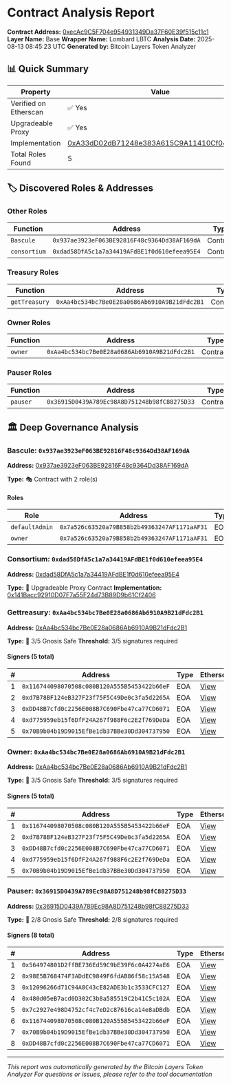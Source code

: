 # Contract Analysis Report

**Contract Address:** [0xecAc9C5F704e954931349Da37F60E39f515c11c1](https://etherscan.io/address/0xecAc9C5F704e954931349Da37F60E39f515c11c1)
**Layer Name:** Base
**Wrapper Name:** Lombard LBTC
**Analysis Date:** 2025-08-13 08:45:23 UTC
**Generated by:** Bitcoin Layers Token Analyzer

## 📊 Quick Summary

| Property | Value |
|----------|-------|
| Verified on Etherscan | ✅ Yes |
| Upgradeable Proxy | ✅ Yes |
| Implementation | [0xA33dD02dB71248e383A615C9A11410Cf049aE99B](https://etherscan.io/address/0xA33dD02dB71248e383A615C9A11410Cf049aE99B) |
| Total Roles Found | 5 |

## 🏷️ Discovered Roles & Addresses

### Other Roles

| Function | Address | Type | Etherscan |
|----------|---------|------|-----------|
| `Bascule` | `0x937ae3923eF063BE92816F48c9364Dd38AF169dA` | Contract | [View](https://etherscan.io/address/0x937ae3923eF063BE92816F48c9364Dd38AF169dA) |
| `consortium` | `0xdad58DfA5c1a7a34419AFdBE1f0d610efeea95E4` | Contract | [View](https://etherscan.io/address/0xdad58DfA5c1a7a34419AFdBE1f0d610efeea95E4) |

### Treasury Roles

| Function | Address | Type | Etherscan |
|----------|---------|------|-----------|
| `getTreasury` | `0xAa4bc534bc7Be0E28a0686Ab6910A9B21dFdc2B1` | Contract | [View](https://etherscan.io/address/0xAa4bc534bc7Be0E28a0686Ab6910A9B21dFdc2B1) |

### Owner Roles

| Function | Address | Type | Etherscan |
|----------|---------|------|-----------|
| `owner` | `0xAa4bc534bc7Be0E28a0686Ab6910A9B21dFdc2B1` | Contract | [View](https://etherscan.io/address/0xAa4bc534bc7Be0E28a0686Ab6910A9B21dFdc2B1) |

### Pauser Roles

| Function | Address | Type | Etherscan |
|----------|---------|------|-----------|
| `pauser` | `0x36915D0439A789Ec98A8D751248b98fC88275D33` | Contract | [View](https://etherscan.io/address/0x36915D0439A789Ec98A8D751248b98fC88275D33) |

## 🏛️ Deep Governance Analysis

### Bascule: `0x937ae3923eF063BE92816F48c9364Dd38AF169dA`

**Address:** [0x937ae3923eF063BE92816F48c9364Dd38AF169dA](https://etherscan.io/address/0x937ae3923eF063BE92816F48c9364Dd38AF169dA)

**Type:** 🎭 Contract with 2 role(s)

#### Roles

| Role | Address | Type | Etherscan |
|------|---------|------|-----------|
| `defaultAdmin` | `0x7a526c63520a79B858b2b49363247AF1171aAF31` | EOA | [View](https://etherscan.io/address/0x7a526c63520a79B858b2b49363247AF1171aAF31) |
| `owner` | `0x7a526c63520a79B858b2b49363247AF1171aAF31` | EOA | [View](https://etherscan.io/address/0x7a526c63520a79B858b2b49363247AF1171aAF31) |

### Consortium: `0xdad58DfA5c1a7a34419AFdBE1f0d610efeea95E4`

**Address:** [0xdad58DfA5c1a7a34419AFdBE1f0d610efeea95E4](https://etherscan.io/address/0xdad58DfA5c1a7a34419AFdBE1f0d610efeea95E4)

**Type:** 🔗 Upgradeable Proxy Contract
**Implementation:** [0x141Bacc92910D07F7a55F24d73B89D9b61Cf2406](https://etherscan.io/address/0x141Bacc92910D07F7a55F24d73B89D9b61Cf2406)

### Gettreasury: `0xAa4bc534bc7Be0E28a0686Ab6910A9B21dFdc2B1`

**Address:** [0xAa4bc534bc7Be0E28a0686Ab6910A9B21dFdc2B1](https://etherscan.io/address/0xAa4bc534bc7Be0E28a0686Ab6910A9B21dFdc2B1)

**Type:** 🔐 3/5 Gnosis Safe
**Threshold:** 3/5 signatures required

#### Signers (5 total)

| # | Address | Type | Etherscan |
|---|---------|------|-----------|
| 1 | `0x116744098070508c080B120A555B5453422b66eF` | EOA | [View](https://etherscan.io/address/0x116744098070508c080B120A555B5453422b66eF) |
| 2 | `0xd7B78BF124eB327F23f75F5C49De0c3fa5d2265A` | EOA | [View](https://etherscan.io/address/0xd7B78BF124eB327F23f75F5C49De0c3fa5d2265A) |
| 3 | `0xDD48B7cfd0c2256E008B7C690Fbe47ca77CD6071` | EOA | [View](https://etherscan.io/address/0xDD48B7cfd0c2256E008B7C690Fbe47ca77CD6071) |
| 4 | `0xd775959eb15f6DfF24A267f988F6c2E2f769DeDa` | EOA | [View](https://etherscan.io/address/0xd775959eb15f6DfF24A267f988F6c2E2f769DeDa) |
| 5 | `0x70B9b04b19D9015EfBe1db37BBe30Dd304737950` | EOA | [View](https://etherscan.io/address/0x70B9b04b19D9015EfBe1db37BBe30Dd304737950) |

### Owner: `0xAa4bc534bc7Be0E28a0686Ab6910A9B21dFdc2B1`

**Address:** [0xAa4bc534bc7Be0E28a0686Ab6910A9B21dFdc2B1](https://etherscan.io/address/0xAa4bc534bc7Be0E28a0686Ab6910A9B21dFdc2B1)

**Type:** 🔐 3/5 Gnosis Safe
**Threshold:** 3/5 signatures required

#### Signers (5 total)

| # | Address | Type | Etherscan |
|---|---------|------|-----------|
| 1 | `0x116744098070508c080B120A555B5453422b66eF` | EOA | [View](https://etherscan.io/address/0x116744098070508c080B120A555B5453422b66eF) |
| 2 | `0xd7B78BF124eB327F23f75F5C49De0c3fa5d2265A` | EOA | [View](https://etherscan.io/address/0xd7B78BF124eB327F23f75F5C49De0c3fa5d2265A) |
| 3 | `0xDD48B7cfd0c2256E008B7C690Fbe47ca77CD6071` | EOA | [View](https://etherscan.io/address/0xDD48B7cfd0c2256E008B7C690Fbe47ca77CD6071) |
| 4 | `0xd775959eb15f6DfF24A267f988F6c2E2f769DeDa` | EOA | [View](https://etherscan.io/address/0xd775959eb15f6DfF24A267f988F6c2E2f769DeDa) |
| 5 | `0x70B9b04b19D9015EfBe1db37BBe30Dd304737950` | EOA | [View](https://etherscan.io/address/0x70B9b04b19D9015EfBe1db37BBe30Dd304737950) |

### Pauser: `0x36915D0439A789Ec98A8D751248b98fC88275D33`

**Address:** [0x36915D0439A789Ec98A8D751248b98fC88275D33](https://etherscan.io/address/0x36915D0439A789Ec98A8D751248b98fC88275D33)

**Type:** 🔐 2/8 Gnosis Safe
**Threshold:** 2/8 signatures required

#### Signers (8 total)

| # | Address | Type | Etherscan |
|---|---------|------|-----------|
| 1 | `0x564974801D2ffBE736Ed59C9bE39F6c0A4274aE6` | EOA | [View](https://etherscan.io/address/0x564974801D2ffBE736Ed59C9bE39F6c0A4274aE6) |
| 2 | `0x98E5B768474F3ADdEC9849F6fdAB86f58c15A548` | EOA | [View](https://etherscan.io/address/0x98E5B768474F3ADdEC9849F6fdAB86f58c15A548) |
| 3 | `0x12096266d71C94A8C43cE82ADE3b1c3533CFC127` | EOA | [View](https://etherscan.io/address/0x12096266d71C94A8C43cE82ADE3b1c3533CFC127) |
| 4 | `0x480d05eB7acd0D302C3b8a585519C2b41C5c102A` | EOA | [View](https://etherscan.io/address/0x480d05eB7acd0D302C3b8a585519C2b41C5c102A) |
| 5 | `0x7c2927e498D4752cf4c7eD2c87616ca14e8aDBdb` | EOA | [View](https://etherscan.io/address/0x7c2927e498D4752cf4c7eD2c87616ca14e8aDBdb) |
| 6 | `0x116744098070508c080B120A555B5453422b66eF` | EOA | [View](https://etherscan.io/address/0x116744098070508c080B120A555B5453422b66eF) |
| 7 | `0x70B9b04b19D9015EfBe1db37BBe30Dd304737950` | EOA | [View](https://etherscan.io/address/0x70B9b04b19D9015EfBe1db37BBe30Dd304737950) |
| 8 | `0xDD48B7cfd0c2256E008B7C690Fbe47ca77CD6071` | EOA | [View](https://etherscan.io/address/0xDD48B7cfd0c2256E008B7C690Fbe47ca77CD6071) |

---

*This report was automatically generated by the Bitcoin Layers Token Analyzer*
*For questions or issues, please refer to the tool documentation*